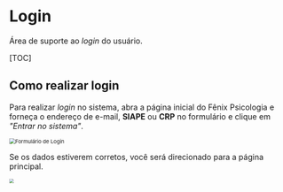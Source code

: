 # **Login**

Área de suporte ao *login* do usuário.

[TOC]

## Como realizar login

Para realizar *login* no sistema, abra a página inicial do Fênix Psicologia e forneça o endereço de e-mail, **SIAPE** ou **CRP** no formulário e clique em *"Entrar no sistema"*.



<img src="https://i.imgur.com/zS9W8o8.png" alt="Formulário de Login" style="zoom:67%;" />



Se os dados estiverem corretos, você será direcionado para a página principal.

<img src="https://i.imgur.com/FFw7DxD.png" style="zoom:50%;" />